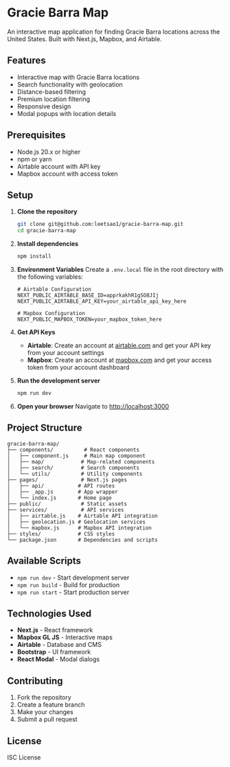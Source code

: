 # Gracie Barra Map

An interactive map application for finding Gracie Barra locations across the United States. Built with Next.js, Mapbox, and Airtable.

## Features

- Interactive map with Gracie Barra locations
- Search functionality with geolocation
- Distance-based filtering
- Premium location filtering
- Responsive design
- Modal popups with location details

## Prerequisites

- Node.js 20.x or higher
- npm or yarn
- Airtable account with API key
- Mapbox account with access token

## Setup

1. **Clone the repository**
   ```bash
   git clone git@github.com:leetsao1/gracie-barra-map.git
   cd gracie-barra-map
   ```

2. **Install dependencies**
   ```bash
   npm install
   ```

3. **Environment Variables**
   Create a `.env.local` file in the root directory with the following variables:
   ```
   # Airtable Configuration
   NEXT_PUBLIC_AIRTABLE_BASE_ID=apprkakhR1gSO8JIj
   NEXT_PUBLIC_AIRTABLE_API_KEY=your_airtable_api_key_here
   
   # Mapbox Configuration
   NEXT_PUBLIC_MAPBOX_TOKEN=your_mapbox_token_here
   ```

4. **Get API Keys**
   - **Airtable**: Create an account at [airtable.com](https://airtable.com) and get your API key from your account settings
   - **Mapbox**: Create an account at [mapbox.com](https://mapbox.com) and get your access token from your account dashboard

5. **Run the development server**
   ```bash
   npm run dev
   ```

6. **Open your browser**
   Navigate to [http://localhost:3000](http://localhost:3000)

## Project Structure

```
gracie-barra-map/
├── components/          # React components
│   ├── component.js     # Main map component
│   ├── map/            # Map-related components
│   ├── search/         # Search components
│   └── utils/          # Utility components
├── pages/              # Next.js pages
│   ├── api/           # API routes
│   ├── _app.js        # App wrapper
│   └── index.js       # Home page
├── public/             # Static assets
├── services/           # API services
│   ├── airtable.js    # Airtable API integration
│   ├── geolocation.js # Geolocation services
│   └── mapbox.js      # Mapbox API integration
├── styles/            # CSS styles
└── package.json       # Dependencies and scripts
```

## Available Scripts

- `npm run dev` - Start development server
- `npm run build` - Build for production
- `npm run start` - Start production server

## Technologies Used

- **Next.js** - React framework
- **Mapbox GL JS** - Interactive maps
- **Airtable** - Database and CMS
- **Bootstrap** - UI framework
- **React Modal** - Modal dialogs

## Contributing

1. Fork the repository
2. Create a feature branch
3. Make your changes
4. Submit a pull request

## License

ISC License
